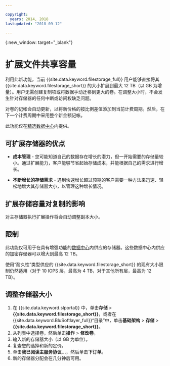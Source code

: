 ```yaml
---

copyright:
  years: 2014, 2018
lastupdated: "2018-09-12"

---
```

{:new_window: target="_blank"}

# 扩展文件共享容量

利用此新功能，当前 {{site.data.keyword.filestorage_full}} 用户能够直接将其 {{site.data.keyword.filestorage_short}} 的大小扩展到最大 12 TB（以 GB 为增量）。用户无需创建复制项或将数据手动迁移到更大的卷。在调整大小时，不会发生针对存储器的任何中断或访问权缺乏问题。 

对卷的记帐会自动更新，以将新价格的按比例差值添加到当前计费周期。然后，在下一个计费周期中采用整个新金额记帐。

此功能仅在[精选数据中心](new-ibm-block-and-file-storage-location-and-features.html)内提供。 

## 可扩展存储器的优点

- **成本管理** - 您可能知道自己的数据存在增长的潜力，但一开始需要的存储量较小。通过扩展能力，客户能够节省起始存储成本，并能根据自己的需求进行增长。  

- **不断增长的存储需求** - 遇到快速增长超过预期的客户需要一种方法来迅速、轻松地增大其存储器大小，以管理这种增长情况。

## 扩展存储容量对复制的影响

对主存储器执行扩展操作将会自动调整副本大小。

## 限制

此功能仅可用于在具有增强功能的[数据中心](new-ibm-block-and-file-storage-location-and-features.html)内供应的存储器。这些数据中心内供应的加密存储器可以增大到最高 12 TB。 

使用“耐久性”类型供应的 {{site.data.keyword.filestorage_short}} 的现有大小限制仍然适用（对于 10 IOPS 层，最高为 4 TB，对于其他所有层，最高为 12 TB）。

## 调整存储器大小

1. 在 {{site.data.keyword.slportal}} 中，单击**存储** > **{{site.data.keyword.filestorage_short}}**，或者在 {{site.data.keyword.BluSoftlayer_full}}“目录”中，单击**基础架构** > **存储** > **{{site.data.keyword.filestorage_short}}**。
2. 从列表中选择卷，然后单击**操作** > **修改卷**。
3. 输入新的存储器大小（以 GB 为单位）。
4. 复查您的选择和新的定价。
5. 单击**我已阅读主服务协议...**，然后单击**下订单**。
6. 新的存储器分配会在几分钟后可用。
